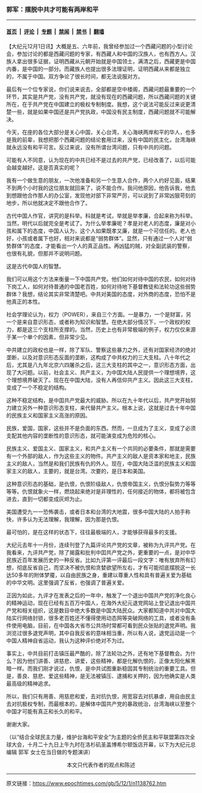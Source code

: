 ### 郭军：摆脱中共才可能有两岸和平

---

#### [首页](../../../..?n1138762) &nbsp;|&nbsp; [评论](../../../../../epoch-comment?n1138762) &nbsp;|&nbsp; [专题](../../../../../epoch-special?n1138762) &nbsp;|&nbsp; [禁闻](../../../../../epoch-news?n1138762) &nbsp;|&nbsp; [禁书](../../../../../books?n1138762) &nbsp;|&nbsp; [翻墙](https://github.com/gfw-breaker/nogfw/blob/master/README.md?n1138762)


<div class="post_content" id="artbody" itemprop="articleBody">
 <!-- article content begin -->
 <p>
  【大纪元12月1日讯】大概是五、六年前，我曾经参加过一个西藏问题的小型讨论会，参加讨论的都是西藏问题的专家，有西藏人和中国的汉族人，也有西方人。汉族人拿出很多证据，证明西藏从元朝开始就是中国领土，满清之后，西藏更是中国内番，是中国的一部分。而藏族人也提出很多法理证明，证明西藏从来都是独立的，不属于中国。双方争论了很长时间，都无法说服对方。
 </p>
 <p>
  最后有一个位专家说，你们说来说去，全部都是空中楼阁，西藏问题最重要的一个环节，其实是共产党，没有共产党，就没有现在的西藏问题，所以西藏问题的关键所在，在于共产党在中国建立的极权专制制度。我想，这个说法可能反过来说更清楚一些，就是如果中国还是共产党执政，中国没有民主制度，西藏问题就不可能解决。
 </p>
 <p>
  今天，在座的各位大部分是关心中国，关心台湾，关心海峡两岸和平的华人，也多是我的前辈，我想把那个西藏问题的结论套用过来，没有中国的民主化，台湾海峡就永远没有和平可言。反过来说，没有所谓台湾问题，只有中共的问题。
 </p>
 <p>
  可能有人不同意，认为现在的中共已经不是过去的共产党，已经改善了，以后可能会越变越好。这是否真实的呢？
 </p>
 <p>
  我有一个做生意的朋友，一次他准备和另一个生意人合作，两个人约好见面，结果不到两个小时我的这位朋友就回来了，说不能合作。我问他原因，他告诉我，他去到想跟他合作那人的办公室，发现他对部下非常严厉，可以说到了非常凶狠苛刻的地步，所以他就决定不跟他合作了。
 </p>
 <p>
  古代中国人作官，讲究的是科举。科就是考试，举就是举孝廉，合起来称为科举。当然，明代以后就完全是考试了。为什么举孝廉呢？孝是对老人的态度，廉是对小孩和属下的态度，中国人认为，这个人如果既孝又廉，就是一个可信任的。老人也好，小孩或者属下也好，相对来说都是“弱势群体”。显然，只有通过一个人对“弱势群体”的态度，才能看出一个人的真正品性。再凶猛的贼，对全副武装的警察，也很有礼貌，但那并不说明问题。
 </p>
 <p>
  这是古代中国人的智慧。
 </p>
 <p>
  我们可以用这个方法来衡量一下中国共产党。他们如何对待中国的农民，如何对待下岗工人，如何对待普通的中国老百姓，如何对待地下基督教徒和法轮功这些弱势群体？我想，结论其实非常清楚吧。中共对美国的态度，对外商的态度，恐怕不是他真正的本性。
 </p>
 <p>
  社会学理论认为，权力（POWER），来自三个方面。一是暴力，一个是财富，另一个是来自意识形态，或者称为知识和智慧。在绝大部分情况下，一个政权的权力，都是这三个支柱所支撑的。当然，历史上也有非常极端的例子，权力仅仅来源于某一个单个的因素，但非常少见。
 </p>
 <p>
  中共建立的政权也是一样，除了军队、警察这些暴力之外，还有对国家经济的绝对垄断，以及对意识形态反面的垄断，这构成了中共权力的三大支柱。八十年代之后，尤其是八九年北京六四屠杀之后，这三大支柱的其中之一，意识形态方面，出现了大问题。以前，社会主义、共产主义，为中国大陆人民提供一个理想境界，这个理想境界破灭了。现在在中国大陆，没有人再信仰共产主义。因此这三大支柱，变成了一个不稳定的结构。
 </p>
 <p>
  这种不稳定结构，是中囯共产党最大的威胁。所以在九十年代以后，共产党开始努力建立另外一种意识形态支柱，来代替共产主义。根本上说，这就是过去十年中国的民族主义和国家主义高涨的原因。
 </p>
 <p>
  民族，爱国，国家，这些并不是负面的东西。然而，一旦成为了主义，变成了必须支配其他内容的垄断性的意识形态，就可能演变成为危险的核心。
 </p>
 <p>
  民族主义、爱国主义、国家主义，和共产主义有一个共同的必要条件，那就是需要有一个外部的敌人，作为这些主义的物件。共产主义的敌人是资本家和地主，民族主义的敌人，当然是和我们民族有仇的外人。现在，中国大陆泛滥的民族主义和国家主义的敌人，主要的，就是台湾。次要的，是日本和美国。
 </p>
 <p>
  这种意识形态的基础，是仇恨，仇恨阶级敌人，仇恨帝国主义，仇恨分裂势力等等等等。仇恨就象火一样，燃烧起来绝对是非理性的，任何接近的物体，都将被包含进去，直到一切都变成灰烬为止。
 </p>
 <p>
  美国遭受九一一恐怖袭击，或者日本和台湾的大地震，很多中国大陆的人拍手称快，许多认为无法理解，我理解，因为那是仇恨。
 </p>
 <p>
  最可怕的，是在这样的状态下，往往最极端的人，才能够获得最多的支援。
 </p>
 <p>
  大纪元去年十一月份，连续刊登了九篇评论共产党的文章，被称为九评共产党。在我看来，九评共产党，除了揭露和批判中囯共产党之外，更重要的一点，是对中华民族近百年发展历史的一种反省。比如九评第一评最后一段文字：唯有放弃所有幻想，彻底反省自己，而坚决不被仇恨和贪婪欲望所左右，才有可能彻底摆脱这一长达50多年的附体梦魇，以自由民族之身，重建以尊重人性和具有普遍关爱为基础的中华文明。这里强调了反省，也强调了普遍关爱。
 </p>
 <p>
  正因为如此，九评才在发表之后的一年中，触发了一个退出中国共产党的净化良心的精神运动，现在已经有五百万中国人，在海外大纪元退党网站上登记退出中国共产党和相关组织，这是数目中绝大多数是中国大陆民众。大家都知道中共对中国大陆实行网络封锁，很多老百姓还不懂得使用动态网等突破网络的工具，或者没有条件使用电脑，目前，在中国各大省市公共场时常都可看到民众张贴的退党声明。我浏览过很多退党声明，其中自我反省的意味相当重，所以有人说，退党运动是一个中国人精神自省运动，我认为这种评价绝对不为过。
 </p>
 <p>
  事实上，中共目前打击镇压最严酷的，除了法轮功之外，还有地下基督教会。为什么？因为他们讲善、讲慈悲、讲爱，这些精神，都是化解仇恨的，正像太阳化解黑暗一样。而我们刚才说过，仇恨，是中共试图重新稳固其专制统治的重要工具。但是，善良、慈悲、爱这些精神，是无法被镇压、逮捕和关押的，因为他确实是人类最高级的精神追求。
 </p>
 <p>
  所以，我们只有用善、用慈悲和爱，去对抗仇恨，用宽容去对抗暴虐，用自由民主去对抗极权专制，而最根本的，是解体中国共产党的暴政统治，台湾海峡以至整个中国才可能有真正和长久的和平。
 </p>
 <p>
  谢谢大家。
 </p>
 <p>
  （以“结合全球民主力量，维护台海和平安全”为主题的全侨民主和平联盟第四次全球大会，十月二十九日上午九时在洛杉矶圣盖博希尔顿饭店开幕，以下为大纪元总编辑
  <ok href="https://www.epochtimes.com/gb/tag/%E9%83%AD%E5%86%9B.html">
   郭军
  </ok>
  女士在当日做的专题演讲）
  <font color="#ffffff">
   (http://www.dajiyuan.com)
  </font>
  <br/>
  <center>
   <font class="GY13">
    本文只代表作者的观点和陈述
   </font>
  </center>
 </p>
 <!-- article content end -->
 <div id="below_article_ad">
 </div>
</div>


---

原文链接：https://www.epochtimes.com/gb/5/12/1/n1138762.htm